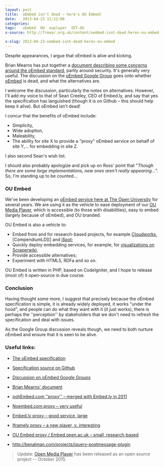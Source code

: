```yaml
---
layout: post
title:  oEmbed isn't dead – here's OU Embed!
date:   2013-04-23 11:22:00
categories:
tags:   oEmbed  OU  ouplayer  IET-OU
x-source: http://freear.org.uk/content/oembed-isnt-dead-heres-ou-embed

x-slug: 2013-04-23-oembed-isnt-dead-heres-ou-embed
---
```



Despite appearances, I argue that oEmbed is alive and kicking.

Brian Mearns has put together a [document describing some concerns around the oEmbed standard][doc],
partly around security. It's generally very useful.
The discussion on the [oEmbed Google Group][grp] goes onto whether [oEmbed][] is dead, and what the alternatives are.

I welcome the discussion, particularly the notes on alternatives.
However, I'll add my voice to that of Sean Creeley, CEO of Embed.ly, and say that yes the specification has languished (though it is on Github – this should help keep it alive). But oEmbed isn't dead!

I concur that the benefits of oEmbed include:

* Simplicity,
* Wide adoption,
* Maleability,
* The ability for site X to provide a "proxy" oEmbed service on behalf of site Y,… for embedding in site Z.

I also second Sean's wish list.

I should also probably apologize and pick up on Ross' point that
"_Though there are some large implementations, new ones aren't really appearing…_".
So, I'm standing up to be counted…


### OU Embed

We've been developing an [oEmbed service here at The Open University][ou-embed] for several years.
We are using it as the vehicle to ease deployment of our [OU Media Player][], which is accessible (to those with disabilities), easy to embed (largely because of oEmbed), and OU branded.

OU Embed is also a vehicle to:

* Embed from and for research-based projects, for example [Cloudworks][], [CompendiumLD][] and [iSpot][];
* Quickly deploy embedding services, for example, for [visualizations on Scraperwiki][viz];
* Provide accessible alternatives;
* Experiment with HTML5, RDFa and so on.

OU Embed is written in PHP, based on CodeIgniter, and I hope to release (most of) it open-source in due course.


### Conclusion

Having thought some more, I suggest that precisely because the oEmbed specification is simple, it is already widely deployed, it works "under the hood", and people can do what they want with it (it just works), there is perhaps the ''perception'' by stakeholders that we don't need to refresh the specification and deal with issues.

As the Google Group discussion reveals though, we need to both nurture oEmbed and ensure that it is seen to be alive.

### Useful links:

* [The oEmbed specification][oEmbed]
* [Specification source on Github][git]
* [Discussion on oEmbed Google Groups][grp]
* [Brian Mearns' document][doc]
* [oohEmbed.com ''proxy'' – merged with Embed.ly in 2011][oohEmbed]
* [Noembed.com proxy – very useful][noembed]
* [Embed.ly proxy – good service, large][embedly]
* [Iframely proxy – a new player, v. interesting][iframely]
* [OU Embed proxy / Embed.open.ac.uk – small, research-based][ou-embed]

* <http://benalman.com/projects/jquery-postmessage-plugin>

> Update: [Open Media Player][] has been released as an open source project -- October 2015.


[doc]: https://sites.google.com/site/embedlink/home
[grp]: https://groups.google.com/forum/?fromgroups=#!topic/oembed/fBpSdT-R_14
[oEmbed]: http://oembed.com/
[git]: https://github.com/iamcal/oembed
[oohEmbed]: http://oohembed.com/
[noembed]: http://noembed.com/demo
[embedly]: http://embed.ly/providers
[iframely]: http://iframe.ly/pageinfo?url=http%3A%2F%2Fvimeo.com%2F53156464

[ou-embed]: http://embed.open.ac.uk/demo/ouldi
[OU Media Player]: http://mediaplayer.open.edu/ 'Now: " Open Media Player "'
[Open Media Player]: http://iet-ou.github.io/open-media-player/
[Cloudworks]: http://cloudworks.ac.uk/tag/view/oEmbed
[CompendiuLD]: http://compendiumld.open.ac.uk/
[iSpot]: http://ispot.org.uk/
[viz]: http://embed.open.ac.uk/demo/ouldi?url=https%3A//views.scraperwiki.com/run/cloudworks_mindmap


[End]: end
